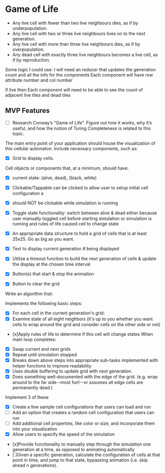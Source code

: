 # Game of Life

- Any live cell with fewer than two live neighbours dies, as if by underpopulation.
- Any live cell with two or three live neighbours lives on to the next generation.
- Any live cell with more than three live neighbours dies, as if by overpopulation.
- Any dead cell with exactly three live neighbours becomes a live cell, as if by reproduction.

Some logic I could use:
I will need an reducer that updates the generation count and all the info for the components
Each component will have row attribute number and col number

If live then
Each component will need to be able to see the count of adjacent live tiles and dead tiles

## MVP Features

- [ ] Research Conway’s "Game of Life". Figure out how it works, why it’s useful, and how the notion of Turing Completeness is related to this topic.

The main entry point of your application should house the visualization of this cellular automaton. Include necessary components, such as:

- [x] Grid to display cells.

Cell objects or components that, at a minimum, should have:

- [x] current state: (alive, dead), (black, white)

- [x] Clickable/Tappable can be clicked to allow user to setup initial cell configuration a

- [x] should NOT be clickable while simulation is running

- [x] Toggle state functionality: switch between alive & dead either because user manually toggled cell before starting simulation or simulation is running and rules of life caused cell to change state

- [x] An appropriate data structure to hold a grid of cells that is at least 25x25. Go as big as you want.

- [x] Text to display current generation # being displayed

- [x] Utilize a timeout function to build the next generation of cells & update the display at the chosen time interval

- [x] Button(s) that start & stop the animation

- [x] Button to clear the grid

Write an algorithm that:

Implements the following basic steps:

- [x] For each cell in the current generation's grid:
- [x] Examine state of all eight neighbors (it's up to you whether you want cells to wrap around the grid and consider cells on the other side or not)
- [x]Apply rules of life to determine if this cell will change states
When main loop completes:
- [x] Swap current and next grids
- [x] Repeat until simulation stopped
- [x] Breaks down above steps into appropriate sub-tasks implemented with helper functions to improve readability
- [x] Uses double buffering to update grid with next generation.
- [x] Does something well-documented with the edge of the grid. (e.g. wrap around to the far side--most fun!--or assumes all edge cells are permanently dead.)

Implement 3 of these
- [x] Create a few sample cell configurations that users can load and run
- [ ] Add an option that creates a random cell configuration that users can run
- [ ] Add additional cell properties, like color or size, and incorporate them into your visualization
- [x] Allow users to specify the speed of the simulation
- [x]Provide functionality to manually step through the simulation one generation at a time, as opposed to animating automatically
- [ ]Given a specific generation, calculate the configuration of cells at that point in time, and jump to that state, bypassing animation (i.e. skip ahead n generations).
